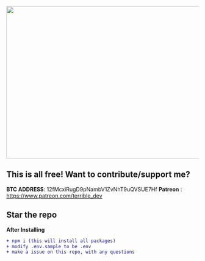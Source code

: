 <p align="center">
  <img src="main.svg" width="800" height="400">
</p>

## This is all free! Want to contribute/support me? 
**BTC ADDRESS**: 12fMcxiRugD9pNambV1ZvNhT9uQVSUE7Hf
**Patreon** : https://www.patreon.com/terrible_dev

## Star the repo

**After Installing**
```diff
+ npm i (this will install all packages)
+ modify .env.sample to be .env
+ make a issue on this repo, with any questions
```
